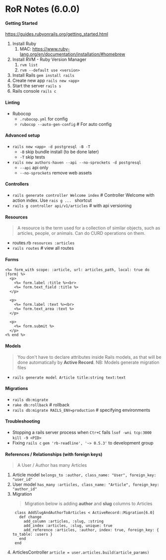 # RoR Notes (6.0.0)

#### Getting Started
https://guides.rubyonrails.org/getting_started.html

1. Install Ruby
   1. MAC: https://www.ruby-lang.org/en/documentation/installation/#homebrew
2. Install RVM - Ruby Version Manager
   1. `rvm list`
   2. `rvm --default use <version>`
3. Install Rails `gem install rails`
4. Create new app `rails new <app>`
5. Start the server `rails s`
6. Rails console `rails c`

#### Linting
- Rubocop
  - `.rubocop.yml` for config 
  - `rubocop --auto-gen-config` # For auto config

#### Advanced setup
- `rails new <app> -d postgresql -B -T`
  - `-B` skip bundle install (to be done later)
  - `-T` skip tests
- `rails new authors-haven --api --no-sprockets -d postgresql`
  - `--api` api only
  - `--no-sprockets` remove web assets

#### Controllers
- `rails generate controller Welcome index` # Controller Welcome with action index. Use `rais g ... ` shortcut
- `rails g controller api/v1/articles` # with api versioning

#### Resources
> A resource is the term used for a collection of similar objects, such as articles, people, or animals.  Can do CURD operations on them.

- routes.rb
  `resources :articles`
- `rails routes` # view all routes

#### Forms
```
<%= form_with scope: :article, url: articles_path, local: true do |form| %>
  <p>
    <%= form.label :title %><br>
    <%= form.text_field :title %>
  </p>
 
  <p>
    <%= form.label :text %><br>
    <%= form.text_area :text %>
  </p>
 
  <p>
    <%= form.submit %>
  </p>
<% end %>
```

#### Models
> You don't have to declare attributes inside Rails models, as that will be done automatically by **Active Record**.
> NB: Models generate migration files

- `rails generate model Article title:string text:text`

#### Migrations
- `rails db:migrate`
- `rake db:rollback` # rollback
- `rails db:migrate RAILS_ENV=production` # specifying environments

#### Troubleshooting
- Stopping a rails server process when `Ctr+C` fails
  `lsof -wni tcp:3000`
  `kill -9 <PID>`
- Fixing `rails c`
  `gem 'rb-readline', '~> 0.5.3'` to development group

#### References / Relationships (with foreign keys)
> A User / Author has many Articles
1. Article model
   `belongs_to :author, class_name: "User", foreign_key: "user_id"`
2. User model
   `has_many :articles, class_name: "Article", foreign_key: "author_id"`
3. Migration
   > Migration below is adding **author** and **slug** columns to Articles
   ```
    class AddSlugAndAuthorToArticles < ActiveRecord::Migration[6.0]
      def change
        add_column :articles, :slug, :string
        add_index :articles, :slug, unique: true
        add_reference :articles, :author, index: true, foreign_key: { to_table: :users }
      end
    end
   ```
4. ArticlesController
   `article = user.articles.build(article_params)`

#### 

#### 

#### 

#### 

#### 

#### 

#### 

#### 
